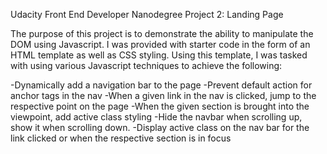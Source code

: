 Udacity Front End Developer Nanodegree
Project 2: Landing Page

The purpose of this project is to demonstrate the ability to manipulate the DOM using Javascript. I was provided with starter code in the form of an HTML template as well as CSS styling. Using this template, I was tasked with using various Javascript techniques to achieve the following:

-Dynamically add a navigation bar to the page
-Prevent default action for anchor tags in the nav
-When a given link in the nav is clicked, jump to the respective point on the page
-When the given section is brought into the viewpoint, add active class styling
-Hide the navbar when scrolling up, show it when scrolling down. 
-Display active class on the nav bar for the link clicked or when the respective section is in focus